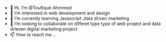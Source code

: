 - 👋 Hi, I’m @Toufique-Ahmmed
- 👀 I’m interested in web development and design
- 🌱 I’m currently learning Javascript ,data driven marketing
- 💞️ I’m looking to collaborate on differet type type of web project and data drieven digital marketing project
- 📫 How to reach me ...

<!---
Toufique-Ahmmed/Toufique-Ahmmed is a ✨ special ✨ repository because its `README.md` (this file) appears on your GitHub profile.
You can click the Preview link to take a look at your changes.
--->
